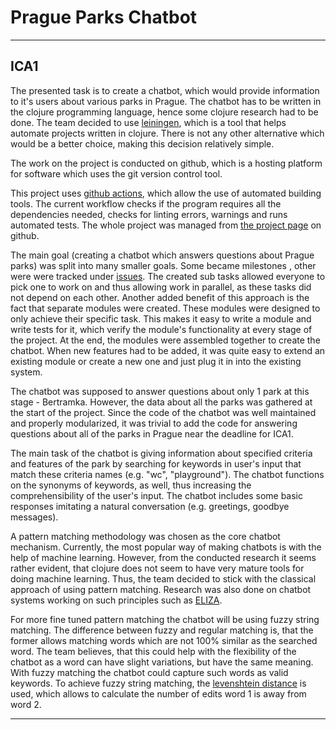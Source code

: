 # Prague Parks Chatbot

---
## ICA1

The presented task is to create a chatbot, which would provide
information to it's users about various parks in Prague.
The chatbot has to be written in the clojure programming language,
hence some clojure research had to be done.
The team decided to use [leiningen](https://leiningen.org/), which
is a tool that helps automate projects written in clojure. There
is not any other alternative which would be a better choice, making
this decision relatively simple.

The work on the project is conducted on github, which is a hosting
    platform for software which uses the git version control tool.

This project uses [github actions](https://github.com/features/actions), which allow
the use of automated building tools. The current workflow checks if
the program requires all the dependencies needed, checks for linting
errors, warnings and runs automated tests. The whole project was
managed from [the project page](https://github.com/adzai/chatbot/projects/1) on github.

The main goal (creating a chatbot which answers questions about
Prague parks) was split into many smaller goals. Some became milestones
, other were
were tracked under [issues](https://github.com/adzai/chatbot/issues). The created sub tasks allowed everyone to pick one to
work on and thus allowing work in parallel, as these tasks did not
depend on each other. Another added benefit of
this approach is the fact that separate modules were created. These
modules were designed to only
achieve their specific task. This makes it easy to write
a module and write tests for it, which verify the module's functionality
at every stage of the project. At the end, the modules were
assembled together to create the chatbot. When new features had to
be added, it was quite easy to extend an existing module or create
a new one and just plug it in into the existing system.

The chatbot was supposed to answer questions about only 1 park
at this stage - Bertramka. However, the data about all the parks
was gathered at the start of the project.
Since the code of the chatbot was
well maintained and properly modularized, it was trivial
to add the code for answering questions about all of the
parks in Prague near the deadline for ICA1.

The main task of the chatbot is giving information about
specified criteria and features of the park by searching for keywords
in user's input that match these criteria names (e.g. "wc", "playground").
The chatbot functions on the synonyms of keywords, as well,
thus increasing the comprehensibility of the user's input.
The chatbot includes some basic responses imitating a natural
conversation (e.g. greetings, goodbye messages).

A pattern matching methodology was chosen as the core chatbot
mechanism. Currently, the most popular way of making chatbots
is with the help of machine learning. However, from the conducted
research it seems rather evident, that clojure does not seem
to have very mature tools for doing machine learning. Thus, the team
decided to stick with the classical approach of using pattern matching.
Research was also done on chatbot systems working on such principles
such as [ELIZA](https://en.wikipedia.org/wiki/ELIZA).

For more fine tuned pattern matching the chatbot will be using
fuzzy string matching. The difference between fuzzy and regular
matching is, that the former allows matching words which are not
100% similar as the searched word. The team believes, that this
could help with the flexibility of the chatbot as a word can have
slight variations, but have the same meaning. With fuzzy matching
the chatbot could capture such words as valid keywords.
To achieve fuzzy string matching, the
[levenshtein distance](https://en.wikipedia.org/wiki/Levenshtein_distance) is used, which allows to calculate the number of edits word 1 is away from word 2.

---
